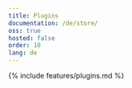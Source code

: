 ```yaml
---
title: Plugins
documentation: /de/store/
oss: true
hosted: false
order: 10
lang: de
---
```


{% include features/plugins.md %}
